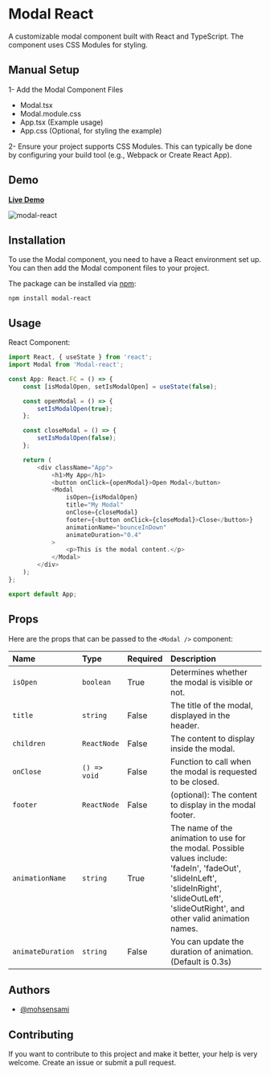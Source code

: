 # Modal React

A customizable modal component built with React and TypeScript. The component uses CSS Modules for styling.

## Manual Setup

1- Add the Modal Component Files

-   Modal.tsx
-   Modal.module.css
-   App.tsx (Example usage)
-   App.css (Optional, for styling the example)

2- Ensure your project supports CSS Modules. This can typically be done by configuring your build tool (e.g., Webpack or Create React App).

## Demo

[**Live Demo**](#)

![modal-react]()

## Installation

To use the Modal component, you need to have a React environment set up. You can then add the Modal component files to your project.

The package can be installed via [npm](https://github.com/npm/cli):

```
npm install modal-react
```

## Usage

React Component:

```javascript
import React, { useState } from 'react';
import Modal from 'Modal-react';

const App: React.FC = () => {
    const [isModalOpen, setIsModalOpen] = useState(false);

    const openModal = () => {
        setIsModalOpen(true);
    };

    const closeModal = () => {
        setIsModalOpen(false);
    };

    return (
        <div className="App">
            <h1>My App</h1>
            <button onClick={openModal}>Open Modal</button>
            <Modal
                isOpen={isModalOpen}
                title="My Modal"
                onClose={closeModal}
                footer={<button onClick={closeModal}>Close</button>}
                animationName="bounceInDown"
                animateDuration="0.4"
            >
                <p>This is the modal content.</p>
            </Modal>
        </div>
    );
};

export default App;
```

## Props

Here are the props that can be passed to the `<Modal />` component:

| Name              | Type         | Required | Description                                                                                                                                                                                    |
| :---------------- | :----------- | :------- | :--------------------------------------------------------------------------------------------------------------------------------------------------------------------------------------------- |
| `isOpen`          | `boolean`    | True     | Determines whether the modal is visible or not.                                                                                                                                                |
| `title`           | `string`     | False    | The title of the modal, displayed in the header.                                                                                                                                               |
| `children`        | `ReactNode`  | False    | The content to display inside the modal.                                                                                                                                                       |
| `onClose`         | `() => void` | False    | Function to call when the modal is requested to be closed.                                                                                                                                     |
| `footer`          | `ReactNode`  | False    | (optional): The content to display in the modal footer.                                                                                                                                        |
| `animationName`   | `string`     | True     | The name of the animation to use for the modal. Possible values include: 'fadeIn', 'fadeOut', 'slideInLeft', 'slideInRight', 'slideOutLeft', 'slideOutRight', and other valid animation names. |
| `animateDuration` | `string`     | False    | You can update the duration of animation. (Default is 0.3s)                                                                                                                                    |

## Authors

-   [@mohsensami](https://github.com/mohsensami)

## Contributing

If you want to contribute to this project and make it better, your help is very welcome. Create an issue or submit a pull request.
